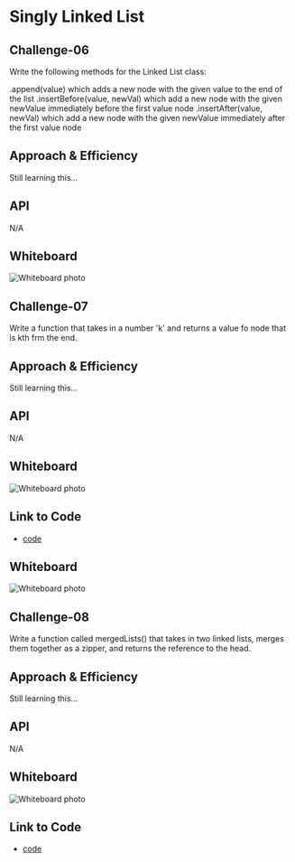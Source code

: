 


# Singly Linked List
<!-- Short summary or background information -->

## Challenge-06

Write the following methods for the Linked List class:

.append(value) which adds a new node with the given value to the end of the list
.insertBefore(value, newVal) which add a new node with the given newValue immediately before the first value node
.insertAfter(value, newVal) which add a new node with the given newValue immediately after the first value node

## Approach & Efficiency

Still learning this... <!-- What approach did you take? Why? What is the Big O space/time for this approach? -->

## API

N/A

## Whiteboard

![Whiteboard photo](../../assets/ll-insertions.jpg)

## Challenge-07

Write a function that takes in a number 'k' and returns a value fo node that is kth frm the end.

## Approach & Efficiency

Still learning this... <!-- What approach did you take? Why? What is the Big O space/time for this approach? -->

## API

N/A

## Whiteboard

![Whiteboard photo](../../assets/ll_kth_from_end.jpg)

## Link to Code

* [code](https://github.com/adrienneeaston/data-structures-and-algorithms/pull/32)


## Whiteboard

![Whiteboard photo](../../assets/ll-insertions.jpg)

## Challenge-08

Write a function called mergedLists() that takes in two linked lists, merges them together as a zipper, and returns the reference to the head.

## Approach & Efficiency

Still learning this... <!-- What approach did you take? Why? What is the Big O space/time for this approach? -->

## API

N/A

## Whiteboard

![Whiteboard photo](../../assets/mergedlists.jpg)

## Link to Code

* [code](https://github.com/adrienneeaston/data-structures-and-algorithms/pull/32)